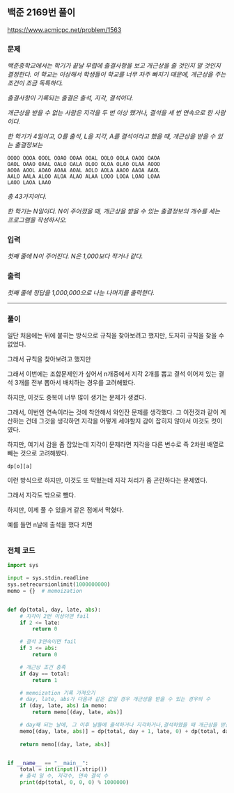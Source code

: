 ## 백준 2169번 풀이

https://www.acmicpc.net/problem/1563

### 문제

*백준중학교에서는 학기가 끝날 무렵에 출결사항을 보고 개근상을 줄 것인지 말 것인지 결정한다. 이 학교는 이상해서 학생들이 학교를 너무 자주 빠지기 때문에, 개근상을 주는 조건이 조금 독특하다.*

*출결사항이 기록되는 출결은 출석, 지각, 결석이다.*

*개근상을 받을 수 없는 사람은 지각을 두 번 이상 했거나, 결석을 세 번 연속으로 한 사람이다.*

*한 학기가 4일이고, O를 출석, L을 지각, A를 결석이라고 했을 때, 개근상을 받을 수 있는 출결정보는*

```
OOOO OOOA OOOL OOAO OOAA OOAL OOLO OOLA OAOO OAOA 
OAOL OAAO OAAL OALO OALA OLOO OLOA OLAO OLAA AOOO 
AOOA AOOL AOAO AOAA AOAL AOLO AOLA AAOO AAOA AAOL
AALO AALA ALOO ALOA ALAO ALAA LOOO LOOA LOAO LOAA 
LAOO LAOA LAAO
```

*총 43가지이다.*

*한 학기는 N일이다. N이 주어졌을 때, 개근상을 받을 수 있는 출결정보의 개수를 세는 프로그램을 작성하시오.*

### 입력

*첫째 줄에 N이 주어진다. N은 1,000보다 작거나 같다.*

### 출력

*첫째 줄에 정답을 1,000,000으로 나눈 나머지를 출력한다.*

***



### 풀이

일단 처음에는 뒤에 붙히는 방식으로 규칙을 찾아보려고 했지만, 도저히 규칙을 찾을 수 없었다.

그래서 규칙을 찾아보려고 했지만



그래서 이번에는 조합문제인가 싶어서 n개중에서 지각 2개를 뽑고 결석 이어져 있는 결석 3개를 전부 뽑아서 배치하는 경우를 고려해봤다.

하지만, 이것도 중복이 너무 많이 생기는 문제가 생겼다.



그래서, 이번엔 연속이라는 것에 착안해서 와인잔 문제를 생각했다. 그 이전것과 같이 계산하는 건데 그것을 생각하면 지각을 어떻게 세야할지 감이 잡히지 않아서 이것도 컷이였다.



하지만, 여기서 감을 좀 잡았는데 지각이 문제라면 지각을 다른 변수로 즉 2차원 배열로 빼는 것으로 고려해봤다.

```pyhton
dp[o][a]
```

이런 방식으로 하지만, 이것도 또 막혔는데 지각 처리가 좀 곤란하다는 문제였다.

그래서 지각도 밖으로 뺐다.



하지만, 이제 풀 수 있을거 같은 점에서 막혔다.

예를 들면 n날에 출석을 했다 치면

```pseudocode

```







### 전체 코드

```python
import sys

input = sys.stdin.readline
sys.setrecursionlimit(1000000000)
memo = {}  # memoization


def dp(total, day, late, abs):
    # 지각이 2번 이상이면 fail
    if 2 <= late:
        return 0

    # 결석 3연속이면 fail
    if 3 <= abs:
        return 0

    # 개근상 조건 충족
    if day == total:
        return 1

    # memoization 기록 가져오기
    # day, late, abs가 다음과 같은 값일 경우 개근상을 받을 수 있는 경우의 수
    if (day, late, abs) in memo:
        return memo[(day, late, abs)]

    # day째 되는 날에, 그 이후 날들에 출석하거나 지각하거나,결석하였을 때 개근상을 받을 수 있는 경우의 수에 대한 기록
    memo[(day, late, abs)] = dp(total, day + 1, late, 0) + dp(total, day + 1, late + 1, 0) + dp(total, day + 1, late,
                                                                                                abs + 1)
    return memo[(day, late, abs)]


if __name__ == "__main__":
    total = int(input().strip())
    # 출석 일 수, 지각수, 연속 결석 수
    print(dp(total, 0, 0, 0) % 1000000)

```

